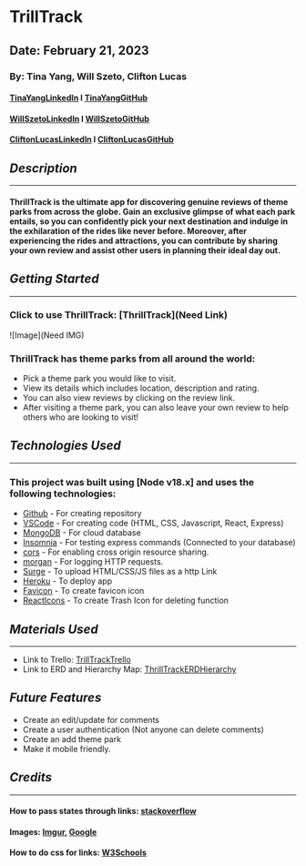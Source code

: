 # TrillTrack
## Date: February 21, 2023
### By: Tina Yang, Will Szeto, Clifton Lucas
#### [TinaYangLinkedIn](https://www.linkedin.com/in/yang-tina/) l [TinaYangGitHub](https://github.com/tinayang15)
#### [WillSzetoLinkedIn](https://www.linkedin.com/in/will-szeto-a449b021a/) l [WillSzetoGitHub](https://github.com/wszeto11)
#### [CliftonLucasLinkedIn](https://www.linkedin.com/in/clifton-lucas-b80540121/) l [CliftonLucasGitHub](https://github.com/Cliftonlucas1?tab=repositories)

## ***Description***
***
#### ThrillTrack is the ultimate app for discovering genuine reviews of theme parks from across the globe. Gain an exclusive glimpse of what each park entails, so you can confidently pick your next destination and indulge in the exhilaration of the rides like never before. Moreover, after experiencing the rides and attractions, you can contribute by sharing your own review and assist other users in planning their ideal day out.

## ***Getting Started***
***
### Click to use ThrillTrack: [ThrillTrack](Need Link)

![Image](Need IMG)
### ThrillTrack has theme parks from all around the world:
* Pick a theme park you would like to visit.
* View its details which includes location, description and rating.
* You can also view reviews by clicking on the review link.
* After visiting a theme park, you can also leave your own review to help others who are looking to visit!

## ***Technologies Used***
***
### This project was built using  [Node v18.x] and uses the following technologies:
* [Github](https://github.com/) - For creating repository
* [VSCode](https://code.visualstudio.com/) - For creating code (HTML, CSS, Javascript, React, Express)
* [MongoDB](https://www.mongodb.com/cloud/atlas/lp/try4?utm_content=rlsavisitor&utm_source=google&utm_campaign=search_gs_pl_evergreen_atlas_core_retarget-brand_gic-null_amers-us-ca_ps-all_desktop_eng_lead&utm_term=mongodb&utm_medium=cpc_paid_search&utm_ad=e&utm_ad_campaign_id=14291004479&adgroup=128837427347&cq_cmp=14291004479&gclid=CjwKCAiArY2fBhB9EiwAWqHK6ojEvQyb-6P-jwBIIENwDlR1nzXX1m7MZWBhenUOqTiZyUdZXExhGxoCFn8QAvD_BwE) - For cloud database
* [Insomnia](https://insomnia.rest/download) - For testing express commands (Connected to your database)
* [cors](https://www.npmjs.com/package/cors) - For enabling cross origin resource sharing.
* [morgan](https://www.npmjs.com/package/morgan) - For logging HTTP requests.
* [Surge](https://surge.sh/) - To upload HTML/CSS/JS files as a http Link
* [Heroku](https://www.heroku.com) - To deploy app
* [Favicon](https://favicon.io/favicon-converter/) - To create favicon icon
* [ReactIcons](https://www.npmjs.com/package/react-icons) - To create Trash Icon for deleting function

## ***Materials Used***
***
* Link to Trello: [TrillTrackTrello](https://trello.com/b/i7OiLFPn/trilltrack)
* Link to ERD and Hierarchy Map: [ThrillTrackERDHierarchy](https://lucid.app/lucidchart/e11d1c75-7e22-4a64-a96a-87c137f19482/edit?page=0_0#)

## ***Future Features***
* Create an edit/update for comments
* Create a user authentication (Not anyone can delete comments)
* Create an add theme park
* Make it mobile friendly.
## ***Credits***
***
#### How to pass states through links: [stackoverflow](https://stackoverflow.com/questions/47484406/how-to-pass-multiple-state-through-link-in-reactjs)
#### Images: [Imgur](https://imgur.com/), [Google](https://www.google.com/)
#### How to do css for links: [W3Schools](https://www.w3schools.com/css/css_link.asp)


